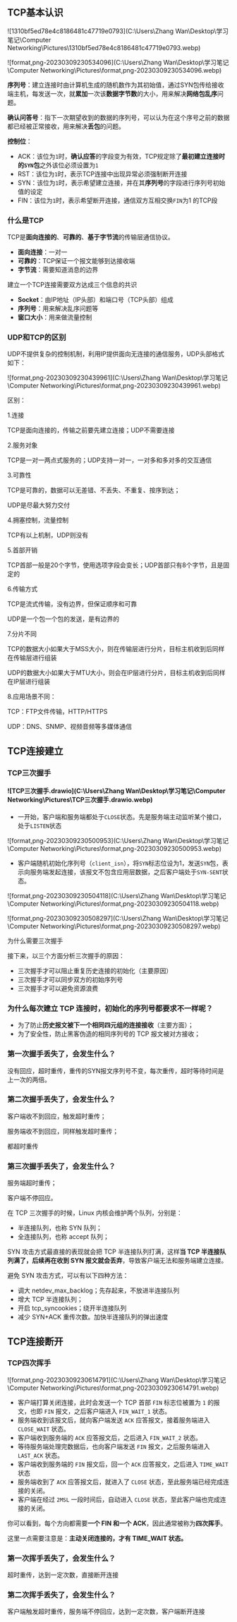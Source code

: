 ## TCP基本认识

![1310bf5ed78e4c8186481c47719e0793](C:\Users\Zhang Wan\Desktop\学习笔记\Computer Networking\Pictures\1310bf5ed78e4c8186481c47719e0793.webp)

![format,png-20230309230534096](C:\Users\Zhang Wan\Desktop\学习笔记\Computer Networking\Pictures\format,png-20230309230534096.webp)

**序列号**：建立连接时由计算机生成的随机数作为其初始值，通过SYN包传给接收端主机，每发送一次，就**累加**一次该**数据字节数**的大小，用来解决**网络包乱序**问题。

**确认问答号**：指下一次期望收到的数据的序列号，可以认为在这个序号之前的数据都已经被正常接收，用来解决**丢包**的问题。

**控制位**：

* ACK：该位为`1`时，**确认应答**的字段变为有效，TCP规定除了**最初建立连接时的`SYN`包**之外该位必须设置为`1`
* RST：该位为`1`时，表示TCP连接中出现异常必须强制断开连接
* SYN：该位为`1`时，表示希望建立连接，并在其**序列号**的字段进行序列号初始值的设定
* FIN：该位为`1`时，表示希望断开连接，通信双方互相交换`FIN`为1 的TCP段



### 什么是TCP

TCP是**面向连接的**、**可靠的**、**基于字节流**的传输层通信协议。

* **面向连接**：一对一
* **可靠的**：TCP保证一个报文能够到达接收端
* **字节流**：需要知道消息的边界

建立一个TCP连接需要双方达成三个信息的共识

* **Socket**：由IP地址（IP头部）和端口号（TCP头部）组成
* **序列号**：用来解决乱序问题等
* **窗口大小**：用来做流量控制



### UDP和TCP的区别

UDP不提供复杂的控制机制，利用IP提供面向无连接的通信服务，UDP头部格式如下：

![format,png-20230309230439961](C:\Users\Zhang Wan\Desktop\学习笔记\Computer Networking\Pictures\format,png-20230309230439961.webp)

区别：

1.连接

TCP是面向连接的，传输之前要先建立连接；UDP不需要连接

2.服务对象

TCP是一对一两点式服务的；UDP支持一对一，一对多和多对多的交互通信

3.可靠性

TCP是可靠的，数据可以无差错、不丢失、不重复、按序到达；

UDP是尽最大努力交付

4.拥塞控制，流量控制

TCP有以上机制，UDP则没有

5.首部开销

TCP首部一般是20个字节，使用选项字段会变长；UDP首部只有8个字节，且是固定的

6.传输方式

TCP是流式传输，没有边界，但保证顺序和可靠

UDP是一个包一个包的发送，是有边界的

7.分片不同

TCP的数据大小如果大于MSS大小，则在传输层进行分片，目标主机收到后同样在传输层进行组装

UDP的数据大小如果大于MTU大小，则会在IP层进行分片，目标主机收到后同样在IP层进行组装

8.应用场景不同：

TCP：FTP文件传输，HTTP/HTTPS

UDP：DNS、SNMP、视频音频等多媒体通信

## TCP连接建立

### TCP三次握手



#### ![TCP三次握手.drawio](C:\Users\Zhang Wan\Desktop\学习笔记\Computer Networking\Pictures\TCP三次握手.drawio.webp)

* 一开始，客户端和服务端都处于`CLOSE`状态。先是服务端主动监听某个接口，处于`LISTEN`状态

![format,png-20230309230500953](C:\Users\Zhang Wan\Desktop\学习笔记\Computer Networking\Pictures\format,png-20230309230500953.webp)

* 客户端随机初始化序列号（`client_isn`），将`SYN`标志位设为1，发送`SYN`包，表示向服务端发起连接，该报文不包含应用层数据，之后客户端处于`SYN-SENT`状态。



![format,png-20230309230504118](C:\Users\Zhang Wan\Desktop\学习笔记\Computer Networking\Pictures\format,png-20230309230504118.webp)

![format,png-20230309230508297](C:\Users\Zhang Wan\Desktop\学习笔记\Computer Networking\Pictures\format,png-20230309230508297.webp)

为什么需要三次握手

接下来，以三个方面分析三次握手的原因：

- 三次握手才可以阻止重复历史连接的初始化（主要原因）
- 三次握手才可以同步双方的初始序列号
- 三次握手才可以避免资源浪费

### 为什么每次建立 TCP 连接时，初始化的序列号都要求不一样呢？

- 为了防止**历史报文被下一个相同四元组的连接接收**（主要方面）；
- 为了安全性，防止黑客伪造的相同序列号的 TCP 报文被对方接收；

### 第一次握手丢失了，会发生什么？

没有回应，超时重传，重传的SYN报文序列号不变，每次重传，超时等待时间是上一次的两倍。

### 第二次握手丢失了，会发生什么？

客户端收不到回应，触发超时重传；

服务端收不到回应，同样触发超时重传；

都超时重传

### 第三次握手丢失了，会发生什么？

服务端超时重传；

客户端不停回应。

在 TCP 三次握手的时候，Linux 内核会维护两个队列，分别是：

- 半连接队列，也称 SYN 队列；
- 全连接队列，也称 accept 队列；

SYN 攻击方式最直接的表现就会把 TCP 半连接队列打满，这样**当 TCP 半连接队列满了，后续再在收到 SYN 报文就会丢弃**，导致客户端无法和服务端建立连接。

避免 SYN 攻击方式，可以有以下四种方法：

- 调大 netdev_max_backlog；先存起来，不放进半连接队列
- 增大 TCP 半连接队列；
- 开启 tcp_syncookies；绕开半连接队列
- 减少 SYN+ACK 重传次数。加快半连接队列的弹出速度





















## TCP连接断开

### TCP四次挥手

![format,png-20230309230614791](C:\Users\Zhang Wan\Desktop\学习笔记\Computer Networking\Pictures\format,png-20230309230614791.webp)



- 客户端打算关闭连接，此时会发送一个 TCP 首部 `FIN` 标志位被置为 `1` 的报文，也即 `FIN` 报文，之后客户端进入 `FIN_WAIT_1` 状态。
- 服务端收到该报文后，就向客户端发送 `ACK` 应答报文，接着服务端进入 `CLOSE_WAIT` 状态。
- 客户端收到服务端的 `ACK` 应答报文后，之后进入 `FIN_WAIT_2` 状态。
- 等待服务端处理完数据后，也向客户端发送 `FIN` 报文，之后服务端进入 `LAST_ACK` 状态。
- 客户端收到服务端的 `FIN` 报文后，回一个 `ACK` 应答报文，之后进入 `TIME_WAIT` 状态
- 服务端收到了 `ACK` 应答报文后，就进入了 `CLOSE` 状态，至此服务端已经完成连接的关闭。
- 客户端在经过 `2MSL` 一段时间后，自动进入 `CLOSE` 状态，至此客户端也完成连接的关闭。

你可以看到，每个方向都需要**一个 FIN 和一个 ACK**，因此通常被称为**四次挥手**。

这里一点需要注意是：**主动关闭连接的，才有 TIME_WAIT 状态。**



### 第一次挥手丢失了，会发生什么？

超时重传，达到一定次数，直接断开连接

### 第二次挥手丢失了，会发生什么？

客户端触发超时重传，服务端不停回应，达到一定次数，客户端断开连接





































